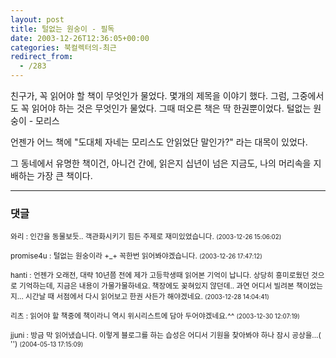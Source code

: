 ```yaml
---
layout: post
title: 털없는 원숭이 - 필독
date: 2003-12-26T12:36:05+00:00
categories: 북컬렉터의-최근
redirect_from:
  - /283
---
```


친구가, 꼭 읽어야 할 책이 무엇인가 물었다. 몇개의 제목을 이야기 했다. 그럼, 그중에서도 꼭 읽어야 하는 것은 무엇인가 물었다. 그때 떠오른 책은 딱 한권뿐이었다. 털없는 원숭이 - 모리스

언젠가 어느 책에 "도대체 자네는 모리스도 안읽었단 말인가?" 라는 대목이 있었다.

그 동네에서 유명한 책이건, 아니건 간에, 읽은지 십년이 넘은 지금도, 나의 머리속을 지배하는 가장 큰 책이다.

* * *

### 댓글



<!--- cmt:585 --->
<!--- mail: --->
<!--- parent:0 --->

<small class=comment>와리 : 인간을 동물보듯.. 객관화시키기 힘든 주제로 재미있었습니다. <small>(2003-12-26 15:06:02)</small></small>


<!--- cmt:586 --->
<!--- mail: --->
<!--- parent:0 --->

<small class=comment>promise4u : 털없는 원숭이라 +_+ 꼭한번 읽어봐야겠습니다. <small>(2003-12-26 17:47:12)</small></small>


<!--- cmt:587 --->
<!--- mail: --->
<!--- parent:0 --->

<small class=comment>hanti : 언젠가 오래전, 대략 10년쯤 전에 제가 고등학생때 읽어본 기억이 납니다. 상당히 흥미로웠던 것으로 기억하는데, 지금은 내용이 가물가물하네요. 책장에도 꽂혀있지 않던데.. 과연 어디서 빌려본 책이었는지... 시간날 때 서점에서 다시 읽어보고 한권 사든가 해야겠네요. <small>(2003-12-28 14:04:41)</small></small>


<!--- cmt:588 --->
<!--- mail: --->
<!--- parent:0 --->

<small class=comment>리츠 : 읽어야 할 책중에 책이라니 역시 위시리스트에 담아 두어야겠네요.^^ <small>(2003-12-30 12:07:19)</small></small>


<!--- cmt:589 --->
<!--- mail: --->
<!--- parent:0 --->

<small class=comment>jjuni : 방금 막 읽어냈습니다. 이렇게 블로그를 하는 습성은 어디서 기원을 찾아봐야 하나 잠시 공상을...( '') <small>(2004-05-13 17:15:09)</small></small>

